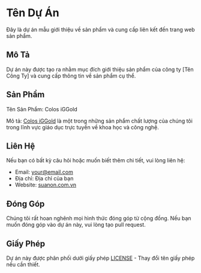 
# Tên Dự Án

Đây là dự án mẫu giới thiệu về sản phẩm và cung cấp liên kết đến trang web sản phẩm.

## Mô Tả

Dự án này được tạo ra nhằm mục đích giới thiệu sản phẩm của công ty [Tên Công Ty] và cung cấp thông tin về sản phẩm cụ thể.

## Sản Phẩm

Tên Sản Phẩm: Colos iGGold

Mô tả: [Colos iGGold](https://suanon.com.vn/san-pham/colos-iggold) là một trong những sản phẩm chất lượng của chúng tôi trong lĩnh vực giáo dục trực tuyến về khoa học và công nghệ.

## Liên Hệ

Nếu bạn có bất kỳ câu hỏi hoặc muốn biết thêm chi tiết, vui lòng liên hệ:

- Email: your@email.com
- Địa chỉ: Địa chỉ của bạn
- Website: [suanon.com.vn](https://suanon.com.vn)

## Đóng Góp

Chúng tôi rất hoan nghênh mọi hình thức đóng góp từ cộng đồng. Nếu bạn muốn đóng góp vào dự án này, vui lòng tạo pull request.

## Giấy Phép

Dự án này được phân phối dưới giấy phép [LICENSE](LICENSE) - Thay đổi tên giấy phép nếu cần thiết.
```
